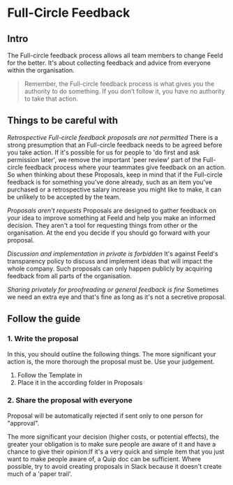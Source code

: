 # Full-Circle Feedback
## Intro

The Full-circle feedback process allows all team members to change Feeld for the better. It's about collecting feedback and advice from everyone within the organisation.

> Remember, the Full-circle feedback process is what gives you the authority to do something. If you don’t follow it, you have no authority to take that action.

## Things to be careful with

*Retrospective Full-circle feedback proposals are not permitted*
There is a strong presumption that an Full-circle feedback needs to be agreed before you take action. If it's possible for us for people to 'do first and ask permission later', we remove the important 'peer review' part of the Full-circle feedback process where your teammates give feedback on an action. So when thinking about these Proposals, keep in mind that if the Full-circle feedback is for something you've done already, such as an item you've purchased or a retrospective salary increase you might like to make, it can be unlikely to be accepted by the team.

*Proposals aren't requests*
Proposals are designed to gather feedback on your idea to improve something at Feeld and help you make an informed decision. They aren't a tool for requesting things from other or the organisation. At the end you decide if you should go forward with your proposal.

*Discussion and implementation in private is forbidden*
It's against Feeld's transparency policy to discuss and implement ideas that will impact the whole company. Such proposals can only happen publicly by acquiring feedback from all parts of the organisation.

*Sharing privately for proofreading or general feedback is fine*
Sometimes we need an extra eye and that's fine as long as it's not a secretive proposal.

## Follow the guide

### 1. Write the proposal

In this, you should outline the following things. The more significant your action is, the more thorough the proposal must be. Use your judgement.

 1. Follow the Template in
 2. Place it in the according folder in Proposals

### 2. Share the proposal with everyone

Proposal will be automatically rejected if sent only to one person for "approval".

The more significant your decision (higher costs, or potential effects), the greater your obligation is to make sure people are aware of it and have a chance to give their opinion:If it's a very quick and simple item that you just want to make people aware of, a Quip doc can be sufficient. Where possible, try to avoid creating proposals in Slack because it doesn't create much of a 'paper trail'.
